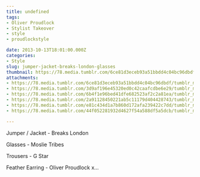 ```yaml
---
title: undefined
tags:
- Oliver Proudlock
- Stylist Takeover
- style
- proudlockstyle

date: 2013-10-13T18:01:00.000Z
categories:
- Style
slug: jumper-jacket-breaks-london-glasses
thumbnail: https://78.media.tumblr.com/6ce81d3eceb93a51bbdd4c04bc96dbdf/tumblr_muh1izWYCv1rhrm24o1_1280.jpg
attachments:
- https://78.media.tumblr.com/6ce81d3eceb93a51bbdd4c04bc96dbdf/tumblr_muh1izWYCv1rhrm24o1_1280.jpg
- https://78.media.tumblr.com/3d9af196e45320ed0c42caafcdbe6e29/tumblr_muh1izWYCv1rhrm24o2_1280.jpg
- https://78.media.tumblr.com/6b4f1e96bed41dfe682523af2c2a81ea/tumblr_muh1izWYCv1rhrm24o3_1280.jpg
- https://78.media.tumblr.com/2a91128450221ab5c11179d404428743/tumblr_muh1izWYCv1rhrm24o5_1280.jpg
- https://78.media.tumblr.com/e81c434d1a7b860d172afa239422c7dd/tumblr_muh1izWYCv1rhrm24o4_1280.jpg
- https://78.media.tumblr.com/44f052281932d4627f54a588df5a5dcb/tumblr_muh1izWYCv1rhrm24o6_1280.jpg

---
```


Jumper / Jacket - Breaks London 

  Glasses - Moslie Tribes 

  Trousers - G Star 

  Feather Earring - Oliver Proudlock x...
